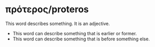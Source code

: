 # πρότερος/proteros
This word describes something. It is an adjective.

* This word can describe something that is earlier or former. 
* This word can describe something that is before something else. 
